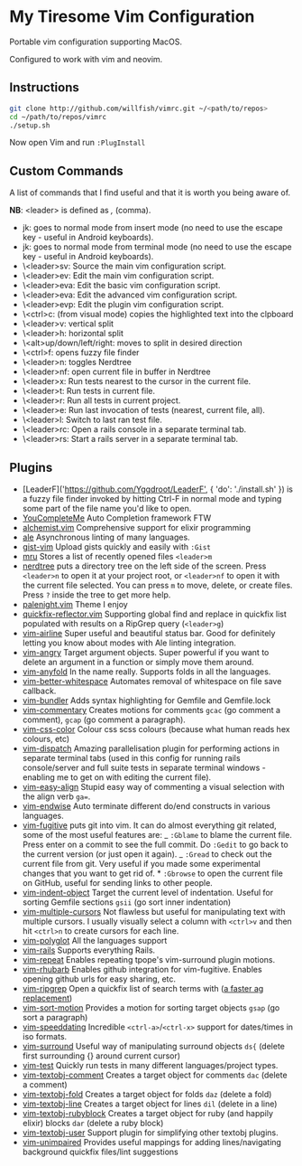 # My Tiresome Vim Configuration

Portable vim configuration supporting MacOS.

Configured to work with vim and neovim.

## Instructions

```bash
git clone http://github.com/willfish/vimrc.git ~/<path/to/repos>
cd ~/path/to/repos/vimrc
./setup.sh
```

Now open Vim and run `:PlugInstall`

## Custom Commands

A list of commands that I find useful and that it is worth you being aware of.

**NB**: &lt;leader> is defined as _,_ (comma).

-   jk: goes to normal mode from insert mode (no need to use the escape key - useful in Android keyboards).
-   jk: goes to normal mode from terminal mode (no need to use the escape key - useful in Android keyboards).
-   \\&lt;leader>sv: Source the main vim configuration script.
-   \\&lt;leader>ev: Edit the main vim configuration script.
-   \\&lt;leader>eva: Edit the basic vim configuration script.
-   \\&lt;leader>eva: Edit the advanced vim configuration script.
-   \\&lt;leader>evp: Edit the plugin vim configuration script.
-   \\&lt;ctrl>c: (from visual mode) copies the highlighted text into the clpboard
-   \\&lt;leader>v: vertical split
-   \\&lt;leader>h: horizontal split
-   \\&lt;alt>up/down/left/right: moves to split in desired direction
-   \\&lt;ctrl>f: opens fuzzy file finder
-   \\&lt;leader>n: toggles Nerdtree
-   \\&lt;leader>nf: open current file in buffer in Nerdtree
-   \\&lt;leader>x: Run tests nearest to the cursor in the current file.
-   \\&lt;leader>t: Run tests in current file.
-   \\&lt;leader>r: Run all tests in current project.
-   \\&lt;leader>e: Run last invocation of tests (nearest, current file, all).
-   \\&lt;leader>l: Switch to last ran test file.
-   \\&lt;leader>rc: Open a rails console in a separate terminal tab.
-   \\&lt;leader>rs: Start a rails server in a separate terminal tab.

## Plugins

-   [LeaderF]\('<https://github.com/Yggdroot/LeaderF'>, { 'do': './install.sh' }) is a fuzzy file finder invoked by hitting Ctrl-F in normal mode and typing some part of the file name you'd like to open.
-   [YouCompleteMe]('https://github.com/Valloric/YouCompleteMe') Auto Completion framework FTW
-   [alchemist.vim]('https://github.com/slashmili/alchemist.vim') Comprehensive support for elixir programming
-   [ale]('https://github.com/w0rp/ale') Asynchronous linting of many languages.
-   [gist-vim]('https://github.com/mattn/gist-vim') Upload gists quickly and easily with `:Gist`
-   [mru]('https://github.com/yegappan/mru') Stores a list of recently opened files `<leader>m`
-   [nerdtree]('https://github.com/scrooloose/nerdtree') puts a directory tree on the left side of the screen. Press `<leader>n` to open it at your project root, or `<leader>nf` to open it with the current file selected. You can press `m` to move, delete, or create files. Press `?` inside the tree to get more help.
-   [palenight.vim]('https://github.com/drewtempelmeyer/palenight.vim') Theme I enjoy
-   [quickfix-reflector.vim]('https://github.com/stefandtw/quickfix-reflector.vim') Supporting global find and replace in quickfix list populated with results on a RipGrep query (`<leader>g`)
-   [vim-airline]('https://github.com/vim-airline/vim-airline') Super useful and beautiful status bar. Good for definitely letting you know about modes with Ale linting integration.
-   [vim-angry]('https://github.com/b4winckler/vim-angry') Target argument objects. Super powerful if you want to delete an argument in a function or simply move them around.
-   [vim-anyfold]('https://github.com/pseewald/vim-anyfold') In the name really. Supports folds in all the languages.
-   [vim-better-whitespace]('https://github.com/ntpeters/vim-better-whitespace') Automates removal of whitespace on file save callback.
-   [vim-bundler]('https://github.com/tpope/vim-bundler') Adds syntax highlighting for Gemfile and Gemfile.lock
-   [vim-commentary]('https://github.com/tpope/vim-commentary') Creates motions for comments `gcac` (go comment a comment), `gcap` (go comment a paragraph).
-   [vim-css-color]('https://github.com/ap/vim-css-color') Colour css scss colours (because what human reads hex colours, etc)
-   [vim-dispatch]('https://github.com/tpope/vim-dispatch') Amazing parallelisation plugin for performing actions in separate terminal tabs (used in this config for running rails console/server and full suite tests in separate terminal windows - enabling me to get on with editing the current file).
-   [vim-easy-align]('https://github.com/junegunn/vim-easy-align') Stupid easy way of commenting a visual selection with the align verb `ga=`.
-   [vim-endwise]('https://github.com/tpope/vim-endwise') Auto terminate different do/end constructs in various languages.
-   [vim-fugitive]('https://github.com/tpope/vim-fugitive') puts git into vim. It can do almost
    everything git related, some of the most useful features are:
        _ `:Gblame` to blame the current file. Press enter on a commit to see the full commit.
          Do `:Gedit` to go back to the current version (or just open it again).
        _ `:Gread` to check out the current file from git. Very useful if you made some experimental
          changes that you want to get rid of.
        \* `:Gbrowse` to open the current file on GitHub, useful for sending links to other people.
-   [vim-indent-object]('https://github.com/michaeljsmith/vim-indent-object') Target the current level of indentation. Useful for sorting Gemfile sections `gsii` (go sort inner indentation)
-   [vim-multiple-cursors]('https://github.com/terryma/vim-multiple-cursors') Not flawless but useful for manipulating text with multiple cursors. I usually visually select a column with `<ctrl>v` and then hit `<ctrl>n` to create cursors for each line.
-   [vim-polyglot]('https://github.com/sheerun/vim-polyglot') All the languages support
-   [vim-rails]('https://github.com/tpope/vim-rails') Supports everything Rails.
-   [vim-repeat]('https://github.com/tpope/vim-repeat') Enables repeating tpope's vim-surround plugin motions.
-   [vim-rhubarb]('https://github.com/tpope/vim-rhubarb') Enables github integration for vim-fugitive. Enables opening github urls for easy sharing, etc.
-   [vim-ripgrep]('https://github.com/jremmen/vim-ripgrep') Open a quickfix list of search terms with ([a faster ag replacement](https://github.com/ggreer/the_silver_searcher))
-   [vim-sort-motion]('https://github.com/christoomey/vim-sort-motion') Provides a motion for sorting target objects `gsap` (go sort a paragraph)
-   [vim-speeddating]('https://github.com/tpope/vim-speeddating') Incredible `<ctrl-a>`/`<ctrl-x>` support for dates/times in iso formats.
-   [vim-surround]('https://github.com/tpope/vim-surround') Useful way of manipulating surround objects `ds{` (delete first surrounding {} around current cursor)
-   [vim-test]('https://github.com/janko-m/vim-test') Quickly run tests in many different languages/project types.
-   [vim-textobj-comment]('https://github.com/glts/vim-textobj-comment') Creates a target object for comments `dac` (delete a comment)
-   [vim-textobj-fold]('https://github.com/kana/vim-textobj-fold') Creates a target object for folds `daz` (delete a fold)
-   [vim-textobj-line]('https://github.com/kana/vim-textobj-line') Creates a target object for lines `dil` (delete in a line)
-   [vim-textobj-rubyblock]('https://github.com/nelstrom/vim-textobj-rubyblock') Creates a target object for ruby (and happily elixir) blocks `dar` (delete a ruby block)
-   [vim-textobj-user]('https://github.com/kana/vim-textobj-user') Support plugin for simplifying other textobj plugins.
-   [vim-unimpaired]('https://github.com/tpope/vim-unimpaired') Provides useful mappings for adding lines/navigating background quickfix files/lint suggestions
